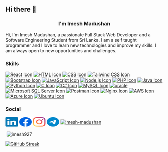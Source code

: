     
## Hi there 👋
<h3 align="center">I'm Imesh Madushan</h3>

<p>
    Hi, I'm Imesh Madushan, a passionate Full Stack Web Developer and a Software Engineering Student from Sri Lanka.  I am a self taught programmer and I love to learn new technologies and improve my skills. I am always open to new opportunities and challenges.
</p>

<h3 align="left">Skills</h3>

<p>
    <a href="https://reactjs.org/" target="_blank">
        <img src="https://skillicons.dev/icons?i=react&theme=light" alt="React Icon"/></a>
    <a href="https://developer.mozilla.org/en-US/docs/Web/HTML" target="_blank">
        <img src="https://skillicons.dev/icons?i=html&theme=light" alt="HTML Icon"/></a>
    <a href="https://developer.mozilla.org/en-US/docs/Web/CSS" target="_blank">
        <img src="https://skillicons.dev/icons?i=css&theme=light" alt="CSS Icon" /></a>
    <a href="https://tailwindcss.com/" target="_blank">
        <img src="https://skillicons.dev/icons?i=tailwind&theme=light" alt="Tailwind CSS Icon" /></a>
    <a href="https://getbootstrap.com/" target="_blank">
        <img src="https://skillicons.dev/icons?i=bootstrap&theme=light" alt="Bootstrap Icon" /></a>
    <a href="https://developer.mozilla.org/en-US/docs/Web/JavaScript" target="_blank">
        <img src="https://skillicons.dev/icons?i=javascript&theme=light" alt="JavaScript Icon" /></a>
    <a href="https://nodejs.org/" target="_blank">
        <img src="https://skillicons.dev/icons?i=nodejs&theme=light" alt="Node.js Icon" /></a>
    <a href="https://www.php.net/" target="_blank">
        <img src="https://skillicons.dev/icons?i=php&theme=light" alt="PHP Icon" /></a>
    <a href="https://www.java.com/" target="_blank">
        <img src="https://skillicons.dev/icons?i=java&theme=light" alt="Java Icon" /></a>
    <a href="https://www.python.org/" target="_blank">
        <img src="https://skillicons.dev/icons?i=py&theme=light" alt="Python Icon" /></a>
    <a href="https://en.cppreference.com/w/" target="_blank">
        <img src="https://skillicons.dev/icons?i=c&theme=light" alt="C Icon" /></a>
    <a href="https://learn.microsoft.com/en-us/dotnet/csharp/" target="_blank">
        <img src="https://skillicons.dev/icons?i=cs&theme=light" alt="C# Icon" /></a>
    <a href="https://www.mysql.com/" target="_blank">
        <img src="https://skillicons.dev/icons?i=mysql&theme=light" alt="MySQL Icon" /></a>
    <a href="https://www.oracle.com/" target="_blank" rel="noreferrer"> 
        <img width="47.5" height="47.5" src="https://res.cloudinary.com/dpb0syyrg/image/upload/v1725301813/icons8-oracle_pcejla.svg" alt="oracle"/></a> 
    <a href="https://www.microsoft.com/en-us/sql-server" target="_blank">
        <img width="47.5" height="47.5" src="https://res.cloudinary.com/dpb0syyrg/image/upload/v1725306313/mssqlserver_y3im1k.svg" alt="Microsoft SQL Server Icon" /></a>
    <a href="https://www.postman.com/" target="_blank">
        <img src="https://skillicons.dev/icons?i=postman&theme=light" alt="Postman Icon" /></a>
    <a href="https://www.nginx.com/" target="_blank">
        <img src="https://skillicons.dev/icons?i=nginx&theme=light" alt="Nginx Icon" /></a>
    <a href="https://aws.amazon.com/" target="_blank">
        <img src="https://skillicons.dev/icons?i=aws&theme=light" alt="AWS Icon" /></a>
    <a href="https://azure.microsoft.com/" target="_blank">
        <img src="https://skillicons.dev/icons?i=azure&theme=light" alt="Azure Icon" /></a>
    <a href="https://ubuntu.com/" target="_blank">
    <img src="https://skillicons.dev/icons?i=ubuntu&theme=light" alt="Ubuntu Icon" /></a>
    
</p>

<h3 align="left">Social</h3>
<p align="left">
<a href="https://linkedin.com/in/imesh-madushan" target="blank"><img align="center" src="https://raw.githubusercontent.com/CLorant/readme-social-icons/master/large/colored/linkedin.svg" alt="https://www.linkedin.com/in/imesh-madushan" height="30" width="40" /></a>
<a href="https://www.facebook.com/imesh927" target="blank"><img align="center" src="https://raw.githubusercontent.com/CLorant/readme-social-icons/master/large/colored/facebook.svg" alt="imesh927" height="30" width="40" /></a>
<a href="https://www.instagram.com/imesh927" target="blank"><img align="center" src="https://raw.githubusercontent.com/CLorant/readme-social-icons/master/large/colored/instagram.svg" alt="imesh927" height="30" width="40" /></a>
<a href="https://t.me/Imeshmadushan" target="blank"><img align="center" src="https://raw.githubusercontent.com/CLorant/readme-social-icons/master/large/colored/telegram.svg" alt="Imeshmadushan" height="30" width="40" ></a>
<a href="https://stackoverflow.com/users/25277934/imesh-madushan"><img align="center" src="https://raw.githubusercontent.com/rahuldkjain/github-profile-readme-generator/master/src/images/icons/Social/stack-overflow.svg" alt="imesh-madushan" height="30" width="40" ></a>
</p>

<p>&nbsp;<img align="center" src="https://github-readme-stats.vercel.app/api?username=imesh927&show_icons=true&theme=tokyonight&bg_color=45,01004E,3C0E5D&text_color=FFFFFF&hide_border=True&border_radius=14&locale=en" alt="imesh927" /></p>

<a href="https://git.io/streak-stats"><img src="https://github-readme-streak-stats.herokuapp.com?user=imesh927&theme=ads-juicy-fresh&border_radius=14&mode=weekly&border=000000&stroke=FFFFFF&ring=FFFFFF&fire=EB5A2D&currStreakNum=EB5A2D&sideNums=FFFFFF&currStreakLabel=EB5A2D&sideLabels=FFFFFFDA&dates=BF91F3E8&background=45%2C01004E%2C3C0E5D" alt="GitHub Streak" /></a>
